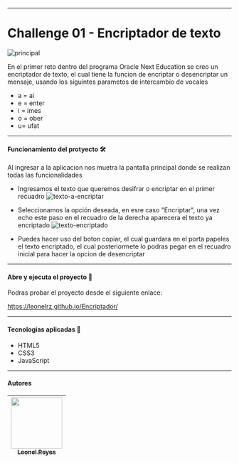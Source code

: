 ------------


# Challenge 01 - Encriptador de texto

![principal](https://github.com/leonelrz/Encriptador/assets/112590041/92dde08a-3a48-4228-b926-32e0b5d9ed98)


En el primer reto dentro del programa Oracle Next Education se creo un encriptador de texto, el cual tiene la funcion de encriptar o desencriptar un mensaje, usando los siguintes parametos de intercambio de vocales 
-  a = ai 
-  e = enter 
-  i = imes 
-  o = ober 
-  u= ufat


------------


#### Funcionamiento del protyecto 🛠️



Al ingresar a la aplicacion nos muetra la pantalla principal donde se realizan todas las funcionalidades 

-  Ingresamos el texto que queremos desifrar o encriptar en el primer recuadro
![texto-a-encriptar](https://github.com/leonelrz/Encriptador/assets/112590041/425464c4-8b1b-42a0-a478-eabf06fa3665)


-  Seleccionamos la opción deseada, en esre caso "Encriptar", una vez echo este paso en el recuadro de la derecha aparecera el texto ya encriptado
![texto-encriptado](https://github.com/leonelrz/Encriptador/assets/112590041/99ff5563-a609-4f39-9b27-16365abcd1a0)

- Puedes hacer uso del boton copiar, el cual guardara en el porta papeles el texto encriptado, el cual posteriormete lo podras pegar en el recuadro inicial para hacer la opcion de desencriptar 


------------


#### Abre y ejecuta el proyecto  📂

Podras probar el proyecto desde el siguiente enlace:

https://leonelrz.github.io/Encriptador/

------------

#### Tecnologias aplicadas 🤖

- HTML5
- CSS3
- JavaScript


------------
#### Autores 
  | [<img src="https://avatars.githubusercontent.com/u/112590041?v=4" width=115><br><sub>Leonel Reyes</sub>](https://github.com/leonelrz) |
  | :---: |
